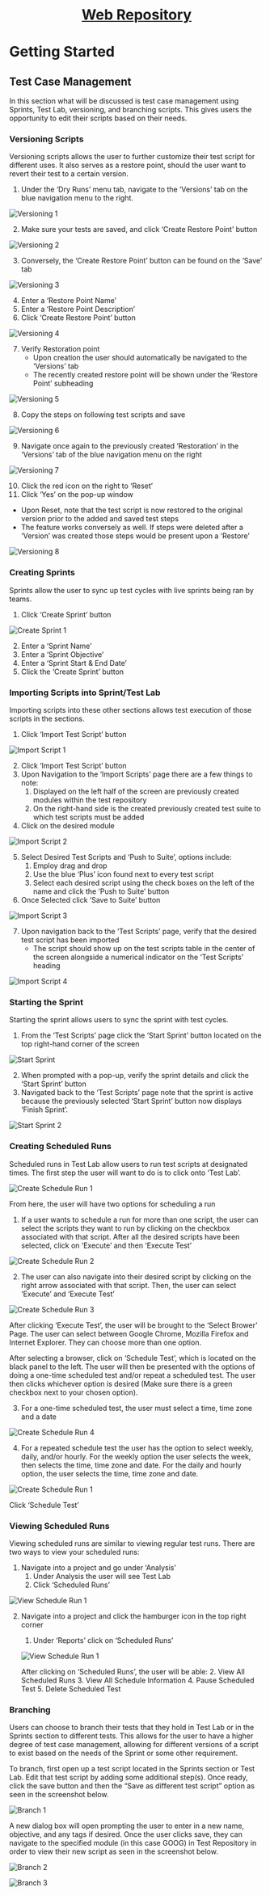 <h1 style="text-align: center; text-decoration:underline; font-weight: bold;">Web Repository</h1>


# Getting Started
## Test Case Management <!-- {docsify-ignore} --> 
In this section what will be discussed is test case management using Sprints, Test Lab, versioning, and branching scripts. This gives users the opportunity to edit their scripts based on their needs.

### Versioning Scripts
Versioning scripts allows the user to further customize their test script for different uses. It also serves as a restore point, should the user want to revert their test to a certain version.
1. Under the ‘Dry Runs’ menu tab, navigate to the ‘Versions’ tab on the blue navigation menu to the right.

![Versioning 1](../../_media/_webimages/Versioning_1.png)

2. Make sure your tests are saved, and click ‘Create Restore Point’ button

![Versioning 2](../../_media/_webimages/Versioning_2.png)

3. Conversely, the ‘Create Restore Point’ button can be found on the ‘Save’ tab

![Versioning 3](../../_media/_webimages/Versioning_3.png)

4. Enter a ‘Restore Point Name’
5. Enter a ‘Restore Point Description’
6. Click ‘Create Restore Point’ button

![Versioning 4](../../_media/_webimages/Versioning_4.png)

7. Verify Restoration point
   - Upon creation the user should automatically be navigated to the ‘Versions’ tab 
   - The recently created restore point will be shown under the ‘Restore Point’ subheading

![Versioning 5](../../_media/_webimages/Versioning_5.png)

8. Copy the steps on following test scripts and save

![Versioning 6](../../_media/_webimages/Versioning_6.png)

9. Navigate once again to the previously created ‘Restoration’ in the ‘Versions’ tab of the blue navigation menu on the right

![Versioning 7](../../_media/_webimages/Versioning_7.png)

10. Click the red icon on the right to ‘Reset’
11. Click ‘Yes’ on the pop-up window
   - Upon Reset, note that the test script is now restored to the original version prior to the added and saved test steps
   - The feature works conversely as well. If steps were deleted after a ‘Version’ was created those steps would be present upon a ‘Restore’

![Versioning 8](../../_media/_webimages/Versioning_8.png)

### Creating Sprints
Sprints allow the user to sync up test cycles with live sprints being ran by teams.
1. Click ‘Create Sprint’ button

![Create Sprint 1](../../_media/_webimages/Create_Sprint.png)

2. Enter a ‘Sprint Name’
3. Enter a ‘Sprint Objective’
4. Enter a ‘Sprint Start & End Date’
5. Click the ‘Create Sprint’ button

### Importing Scripts into Sprint/Test Lab
Importing scripts into these other sections allows test execution of those scripts in the sections.
1. Click ‘Import Test Script’ button

![Import Script 1](../../_media/_webimages/Import_Script_1.png)

2. Click ‘Import Test Script’ button 
3. Upon Navigation to the ‘Import Scripts’ page there are a few things to note:
   1. Displayed on the left half of the screen are previously created modules within the test repository
   2. On the right-hand side is the created previously created test suite to which test scripts must be added
4. Click on the desired module

![Import Script 2](../../_media/_webimages/Import_Script_2.png)

5. Select Desired Test Scripts and ‘Push to Suite’, options include:
   1. Employ drag and drop
   2. Use the blue ‘Plus’ icon found next to every test script
   3. Select each desired script using the check boxes on the left of the name and click the ‘Push to Suite’ button
6. Once Selected click ‘Save to Suite’ button

![Import Script 3](../../_media/_webimages/Import_Script_3.png)

7. Upon navigation back to the ‘Test Scripts’ page, verify that the desired test script has been imported
   - The script should show up on the test scripts table in the center of the screen alongside a numerical indicator on the ‘Test Scripts’ heading

![Import Script 4](../../_media/_webimages/Import_Script_4.png)

### Starting the Sprint
Starting the sprint allows users to sync the sprint with test cycles.
1. From the ‘Test Scripts’ page click the ‘Start Sprint’ button located on the top right-hand corner of the screen

![Start Sprint](../../_media/_webimages/Start_Sprint.png)

2. When prompted with a pop-up, verify the sprint details and click the ‘Start Sprint’ button
3. Navigated back to the ‘Test Scripts’ page note that the sprint is active because the previously selected ‘Start Sprint’ button now displays ‘Finish Sprint’.  

![Start Sprint 2](../../_media/_webimages/Start_Sprint_2.png)


### Creating Scheduled Runs
Scheduled runs in Test Lab allow users to run test scripts at designated times.
The first step the user will want to do is to click onto ‘Test Lab’.

![Create Schedule Run 1](../../_media/_webimages/Create_Schedule_Run_1.png)

From here, the user will have two options for scheduling a run

1. If a user wants to schedule a run for more than one script, the user can select the scripts they want to run by clicking on the checkbox associated with that script. After all the desired scripts have been selected, click on ‘Execute’ and then ‘Execute Test’

![Create Schedule Run 2](../../_media/_webimages/Create_Schedule_Run_2.png)

2. The user can also navigate into their desired script by clicking on the right arrow associated with that script. Then, the user can select ‘Execute’ and ‘Execute Test’

![Create Schedule Run 3](../../_media/_webimages/Create_Schedule_Run_3.png)

After clicking ‘Execute Test’, the user will be brought to the ‘Select Brower’ Page. The user can select between Google Chrome, Mozilla Firefox and Internet Explorer. They can choose more than one option.

After selecting a browser, click on ‘Schedule Test’, which is located on the black panel to the left. The user will then be presented with the options of doing a one-time scheduled test and/or repeat a scheduled test. The user then clicks whichever option is desired (Make sure there is a green checkbox next to your chosen option).

3. For a one-time scheduled test, the user must select a time, time zone and a date

![Create Schedule Run 4](../../_media/_webimages/Create_Schedule_Run_4.png)

4. For a repeated schedule test the user has the option to select weekly, daily, and/or hourly. For the weekly option the user selects the week, then selects the time, time zone and date. For the daily and hourly option, the user selects the time, time zone and date.

![Create Schedule Run 1](../../_media/_webimages/Create_Schedule_Run_5.png)

Click ‘Schedule Test’

### Viewing Scheduled Runs
Viewing scheduled runs are similar to viewing regular test runs.
There are two ways to view your scheduled runs:

1. Navigate into a project and go under ‘Analysis’
   1. Under Analysis the user will see Test Lab
   2. Click ‘Scheduled Runs’

![View Schedule Run 1](../../_media/_webimages/View_Schedule_Run_1.png)

2. Navigate into a project and click the hamburger icon in the top right corner
   1. Under ‘Reports’ click on ‘Scheduled Runs’

   ![View Schedule Run 1](../../_media/_webimages/View_Schedule_Run_2.png)
   
   After clicking on ‘Scheduled Runs’, the user will be able:
   2. View All Scheduled Runs
   3. View All Schedule Information
   4. Pause Scheduled Test
   5. Delete Scheduled Test

### Branching
Users can choose to branch their tests that they hold in Test Lab or in the Sprints section to different tests. This allows for the user to have a higher degree of test case management, allowing for different versions of a script to exist based on the needs of the Sprint or some other requirement.

To branch, first open up a test script located in the Sprints section or Test Lab. Edit that test script by adding some additional step(s). Once ready, click the save button and then the “Save as different test script” option as seen in the screenshot below.

![Branch 1](../../_media/_webimages/Branch_1.png)

A new dialog box will open prompting the user to enter in a new name, objective, and any tags if desired. Once the user clicks save, they can navigate to the specified module (in this case GOOG) in Test Repository in order to view their new script as seen in the screenshot below.

![Branch 2](../../_media/_webimages/Branch_2.png)

![Branch 3](../../_media/_webimages/Branch_3.png)
